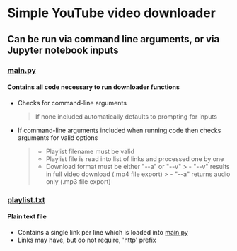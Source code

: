 # Simple YouTube video downloader

## Can be run via command line arguments, or via Jupyter notebook inputs

### [main.py](https://github.com/KadeWalsh/YouTube-Downloader/blob/master/main.py)
#### Contains all code necessary to run downloader functions
- Checks for command-line arguments
    > If none included automatically defaults to prompting for inputs
- If command-line arguments included when running code then checks arguments for valid options
    > - Playlist filename must be valid
    > - Playlist file is read into list of links and processed one by one
    > - Download format must be either "--a" or "--v"
        >    - "--v" results in full video download (.mp4 file export)
        >    - "--a" returns audio only (.mp3 file export)

### [playlist.txt](https://github.com/KadeWalsh/YouTube-Downloader/blob/master/playlist.txt)
#### Plain text file
- Contains a single link per line which is loaded into [main.py](https://github.com/KadeWalsh/YouTube-Downloader/blob/master/main.py)
- Links may have, but do not require, 'http' prefix
